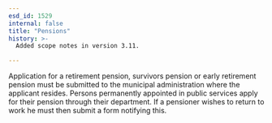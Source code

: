 ```yaml
---
esd_id: 1529
internal: false
title: "Pensions"
history: >-
  Added scope notes in version 3.11.

---
```


Application for a retirement pension, survivors pension or early retirement pension must be submitted to the municipal administration where the applicant resides. Persons  permanently appointed in public services apply for their pension through their department. If a pensioner wishes to return to work he must then submit a form notifying this.

